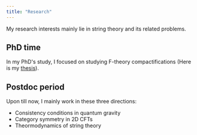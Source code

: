 ```yaml
---
title: "Research"
---
```

My research interests mainly lie in string theory and its related problems. 




## PhD time
In my PhD's study, I focused on studying F-theory compactifications (Here is my [thesis](https://archiv.ub.uni-heidelberg.de/volltextserver/26888/)).


## Postdoc period
Upon till now, I mainly work in these three directions:

- Consistency conditions in quantum gravity 
 - Category symmetry in 2D CFTs
 - Theormodynamics of string theory 

